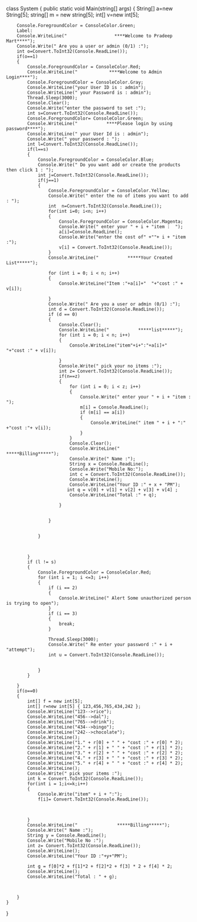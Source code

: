 class System
{
    public static void Main(string[] args)
    {
        String[] a=new String[5];
        string[] m = new string[5];
        int[] v=new int[5];
        
        Console.ForegroundColor = ConsoleColor.Green;
        Label:
        Console.WriteLine("                  ****Welcome to Pradeep Mart****");
        Console.Write(" Are you a user or admin (0/1) :");
        int o=Convert.ToInt32(Console.ReadLine());
        if(o==1)
        {
            Console.ForegroundColor = ConsoleColor.Red;
            Console.WriteLine("            ****Welcome to Admin Login****");
            Console.ForegroundColor = ConsoleColor.Gray;
            Console.WriteLine("your User ID is : admin");
            Console.WriteLine(" your Password is : admin");
            Thread.Sleep(3000);
            Console.Clear();
            Console.Write("enter the password to set :");
            int s=Convert.ToInt32(Console.ReadLine());
            Console.ForegroundColor= ConsoleColor.Green;
            Console.WriteLine("           ****Please login by using password****");
            Console.WriteLine(" your User Id is : admin");
            Console.Write(" your password : ");
            int l=Convert.ToInt32(Console.ReadLine());  
            if(l==s)
            {
                Console.ForegroundColor = ConsoleColor.Blue;
                Console.Write(" Do you want add or create the products then click 1 : ");
                int j=Convert.ToInt32(Console.ReadLine());
                if(j==1)
                {
                    Console.ForegroundColor = ConsoleColor.Yellow;
                    Console.Write(" enter the no of items you want to add : ");
                    int  n=Convert.ToInt32(Console.ReadLine());
                    for(int i=0; i<n; i++)
                    {
                        Console.ForegroundColor = ConsoleColor.Magenta;
                        Console.Write(" enter your " + i + "item :  ");
                        a[i]=Console.ReadLine();
                        Console.Write("enter the cost of" +""+ i + "item :");
                        v[i] = Convert.ToInt32(Console.ReadLine());
                    }
                    Console.WriteLine("           *****Your Created List*****");

                    for (int i = 0; i < n; i++)
                    {
                        Console.WriteLine("Item :"+a[i]+"  "+"cost :" + v[i]);

                    }
                    Console.Write(" Are you a user or admin (0/1) :");
                    int d = Convert.ToInt32(Console.ReadLine());
                    if (d == 0)
                    {
                        Console.Clear();
                        Console.WriteLine("           *****list*****");
                        for (int i = 0; i < n; i++)
                        {
                            Console.WriteLine("item"+i+":"+a[i]+"    "+"cost :" + v[i]);
                            
                        }
                        Console.Write(" pick your no items :");
                        int z= Convert.ToInt32(Console.ReadLine());
                        if(n==z)
                        {
                            for (int i = 0; i < z; i++)
                            {
                                Console.Write(" enter your " + i + "item :  ");
                                m[i] = Console.ReadLine();
                                if (m[i] == a[i])
                                {
                                    Console.WriteLine(" item " + i + ":" +"cost :"+ v[i]);
                                }
                            }
                            Console.Clear();
                            Console.WriteLine("           *****Billing*****");
                            Console.Write(" Name :");
                            String x = Console.ReadLine();
                            Console.Write("Mobile No:");
                            int c = Convert.ToInt32(Console.ReadLine());
                            Console.WriteLine();
                            Console.WriteLine("Your ID :" + x + "PM");
                           int q = v[0] + v[1] + v[2] + v[3] + v[4] ;
                            Console.WriteLine("Total :" + q);

                        }


                    }


                }
                


            }
            if (l != s)
            {
                Console.ForegroundColor = ConsoleColor.Red;
                for (int i = 1; i <=3; i++)
                {
                    if (i == 2)
                    {
                        Console.WriteLine(" Alert Some unauthorized person is trying to open");
                    }
                    if (i == 3)
                    {
                        break;
                    }

                    Thread.Sleep(3000);
                    Console.Write(" Re enter your password :" + i + "attempt");
                    int u = Convert.ToInt32(Console.ReadLine());
                   

                }
            }

        }
        if(o==0)
        {
            int[] f = new int[5];
            int[] r=new int[5] { 123,456,765,434,242 };
            Console.WriteLine("123-->rice");
            Console.WriteLine("456-->dal");
            Console.WriteLine("765-->drink");
            Console.WriteLine("434-->bingo");
            Console.WriteLine("242-->chocolate");
            Console.WriteLine(); 
            Console.WriteLine("1." + r[0] + " " + "cost :" + r[0] * 2);
            Console.WriteLine("2." + r[1] + " " + "cost :" + r[1] * 2);
            Console.WriteLine("3." + r[2] + " " + "cost :" + r[2] * 2);
            Console.WriteLine("4." + r[3] + " " + "cost :" + r[3] * 2);
            Console.WriteLine("5." + r[4] + " " + "cost :" + r[4] * 2);
            Console.WriteLine();
            Console.Write(" pick your items :");
            int k = Convert.ToInt32(Console.ReadLine());
            for(int i = 1;i<=k;i++)
            {
                Console.Write("item" + i + ":");
                f[i]= Convert.ToInt32(Console.ReadLine());
                    

                
            }
            Console.WriteLine("               *****Billing*****");
            Console.Write(" Name :");
            String y = Console.ReadLine();
            Console.Write("Mobile No :");
            int z= Convert.ToInt32(Console.ReadLine()); 
            Console.WriteLine();
            Console.WriteLine("Your ID :"+y+"PM");
            
            int g = f[0]*2 + f[1]*2 + f[2]*2 + f[3] * 2 + f[4] * 2;
            Console.WriteLine();
            Console.WriteLine("Total : " + g);



        }
    }
}
